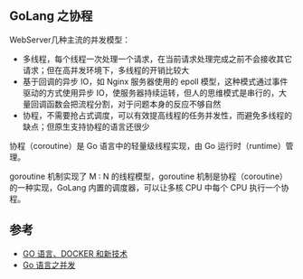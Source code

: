 ## GoLang 之协程

WebServer几种主流的并发模型：

* 多线程，每个线程一次处理一个请求，在当前请求处理完成之前不会接收其它请求；但在高并发环境下，多线程的开销比较大
* 基于回调的异步 IO，如 Nginx 服务器使用的 epoll 模型，这种模式通过事件驱动的方式使用异步 IO，使服务器持续运转，但人的思维模式是串行的，大量回调函数会把流程分割，对于问题本身的反应不够自然
* 协程，不需要抢占式调度，可以有效提高线程的任务并发性，而避免多线程的缺点；但原生支持协程的语言还很少
 
协程（coroutine）是 Go 语言中的轻量级线程实现，由 Go 运行时（runtime）管理。

goroutine 机制实现了 M : N 的线程模型，goroutine 机制是协程（coroutine）的一种实现，GoLang 内置的调度器，可以让多核 CPU 中每个 CPU 执行一个协程。

## 参考

* [GO 语言、DOCKER 和新技术](https://coolshell.cn/articles/18190.html)
* [Go 语言之并发](https://www.cnblogs.com/cyzsoho/p/4849874.html)
